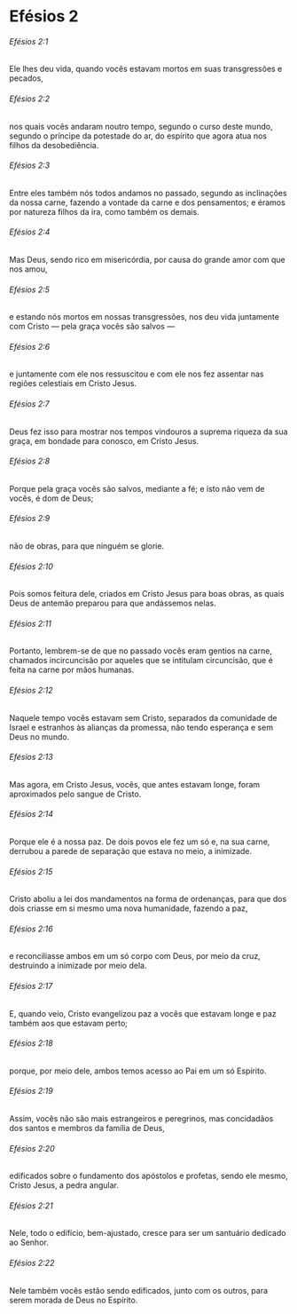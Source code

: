 # Efésios 2

###### Efésios 2:1

Ele lhes deu vida, quando vocês estavam mortos em suas transgressões e pecados,

###### Efésios 2:2

nos quais vocês andaram noutro tempo, segundo o curso deste mundo, segundo o príncipe da potestade do ar, do espírito que agora atua nos filhos da desobediência.

###### Efésios 2:3

Entre eles também nós todos andamos no passado, segundo as inclinações da nossa carne, fazendo a vontade da carne e dos pensamentos; e éramos por natureza filhos da ira, como também os demais.

###### Efésios 2:4

Mas Deus, sendo rico em misericórdia, por causa do grande amor com que nos amou,

###### Efésios 2:5

e estando nós mortos em nossas transgressões, nos deu vida juntamente com Cristo — pela graça vocês são salvos —

###### Efésios 2:6

e juntamente com ele nos ressuscitou e com ele nos fez assentar nas regiões celestiais em Cristo Jesus.

###### Efésios 2:7

Deus fez isso para mostrar nos tempos vindouros a suprema riqueza da sua graça, em bondade para conosco, em Cristo Jesus.

###### Efésios 2:8

Porque pela graça vocês são salvos, mediante a fé; e isto não vem de vocês, é dom de Deus;

###### Efésios 2:9

não de obras, para que ninguém se glorie.

###### Efésios 2:10

Pois somos feitura dele, criados em Cristo Jesus para boas obras, as quais Deus de antemão preparou para que andássemos nelas.

###### Efésios 2:11

Portanto, lembrem-se de que no passado vocês eram gentios na carne, chamados incircuncisão por aqueles que se intitulam circuncisão, que é feita na carne por mãos humanas.

###### Efésios 2:12

Naquele tempo vocês estavam sem Cristo, separados da comunidade de Israel e estranhos às alianças da promessa, não tendo esperança e sem Deus no mundo.

###### Efésios 2:13

Mas agora, em Cristo Jesus, vocês, que antes estavam longe, foram aproximados pelo sangue de Cristo.

###### Efésios 2:14

Porque ele é a nossa paz. De dois povos ele fez um só e, na sua carne, derrubou a parede de separação que estava no meio, a inimizade.

###### Efésios 2:15

Cristo aboliu a lei dos mandamentos na forma de ordenanças, para que dos dois criasse em si mesmo uma nova humanidade, fazendo a paz,

###### Efésios 2:16

e reconciliasse ambos em um só corpo com Deus, por meio da cruz, destruindo a inimizade por meio dela.

###### Efésios 2:17

E, quando veio, Cristo evangelizou paz a vocês que estavam longe e paz também aos que estavam perto;

###### Efésios 2:18

porque, por meio dele, ambos temos acesso ao Pai em um só Espírito.

###### Efésios 2:19

Assim, vocês não são mais estrangeiros e peregrinos, mas concidadãos dos santos e membros da família de Deus,

###### Efésios 2:20

edificados sobre o fundamento dos apóstolos e profetas, sendo ele mesmo, Cristo Jesus, a pedra angular.

###### Efésios 2:21

Nele, todo o edifício, bem-ajustado, cresce para ser um santuário dedicado ao Senhor.

###### Efésios 2:22

Nele também vocês estão sendo edificados, junto com os outros, para serem morada de Deus no Espírito.

